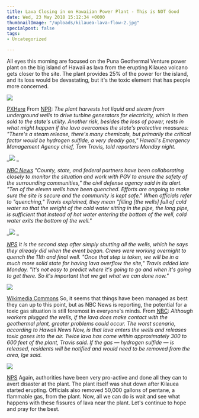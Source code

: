 ```yaml
---
title: Lava Closing in on Hawaiian Power Plant - This is NOT Good
date: Wed, 23 May 2018 15:12:34 +0000
thumbnailImage: "/uploads/kilauea-lava-flow-2.jpg"
specialpost: false
tags:
- Uncategorized

---
```

All eyes this morning are focused on the Puna Geothermal Venture power plant on the big island of Hawaii as lava from the erupting Kilauea volcano gets closer to the site. The plant provides 25% of the power for the island, and its loss would be devastating, but it's the toxic element that has people more concerned. 

![](http://newsattorneys.staging.wpengine.com/wp-content/uploads/2018/05/kilauea-lava-fb-3-1024x538.png) 

[PXHere](https://pxhere.com/en/photo/783630) From [NPR](https://www.npr.org/sections/thetwo-way/2018/05/22/613315013/kilaueas-wrath-threatens-power-plant-and-hawaiis-most-powerful-industrys): _The plant harvests hot liquid and steam from underground wells to drive turbine generators for electricity, which is then sold to the state's utility. Another risk, besides the loss of power, rests in what might happen if the lava overcomes the state's protective measures: "There's a steam release, there's many chemicals, but primarily the critical factor would be hydrogen sulfide, a very deadly gas," Hawaii's Emergency Management Agency chief, Tom Travis, told reporters Monday night._ 

_![](http://newsattorneys.staging.wpengine.com/wp-content/uploads/2018/05/kilauea-power-plant-1024x490.jpg) _

[_NBC News_](https://www.nbcnews.com/news/us-news/lava-inching-toward-hawaiian-geothermal-power-plant-n876691) _"County, state, and federal partners have been collaborating closely to monitor the situation and work with PGV to ensure the safety of the surrounding communities," the civil defense agency said in its alert. "Ten of the eleven wells have been quenched. Efforts are ongoing to make sure the site is secure and the community is kept safe." When officials refer to "quenching," Travis explained, they mean "filling \[the wells\] full of cold water so that the weight of the cold water sitting in the pipe, the long pipe, is sufficient that instead of hot water entering the bottom of the well, cold water exits the bottom of the well."_ 

_![](http://newsattorneys.staging.wpengine.com/wp-content/uploads/2018/05/kilauea-ash-red-fb-2-1024x538.png) _

[_NPS_](https://www.nps.gov/havo/index.htm) _It is the second step after simply shutting all the wells, which he says they already did when the event began. Crews were working overnight to quench the 11th and final well. "Once that step is taken, we will be in a much more solid state for having lava overflow the site," Travis added late Monday. "It's not easy to predict where it's going to go and when it's going to get there. So it's important that we get what we can done now."_ 

![](http://newsattorneys.staging.wpengine.com/wp-content/uploads/2018/05/kilauea-lava-lake-fb-2-1024x538.png) 

[Wikimedia Commons](https://commons.wikimedia.org/wiki/File:Kilauea_Lava_Lake_(12792432484).jpg) So, it seems that things have been managed as best they can up to this point, but as NBC News is reporting, the potential for a toxic gas situation is still foremost in everyone's minds. From [NBC](https://www.nbcnews.com/news/us-news/lava-inching-toward-hawaiian-geothermal-power-plant-n876691): _Although workers plugged the wells, if the lava does make contact with the geothermal plant, greater problems could occur. The worst scenario, according to Hawaii News Now, is that lava enters the wells and releases toxic gases into the air. Twice lava has come within approximately 300 to 600 feet of the plant, Travis said. If the gas — hydrogen sulfide — is released, residents will be notified and would need to be removed from the area, Ige said._ 

![](http://newsattorneys.staging.wpengine.com/wp-content/uploads/2018/05/kilauea-lava-flow-2.jpg)

 [NPS](https://www.nps.gov/havo/planyourvisit/lava2.htm) Again, authorities have been very pro-active and done all they can to avert disaster at the plant. The plant itself was shut down after Kilauea started erupting. Officials also removed 50,000 gallons of pentane, a flammable gas, from the plant. Now, all we can do is wait and see what happens with these fissures of lava near the plant. Let's continue to hope and pray for the best.